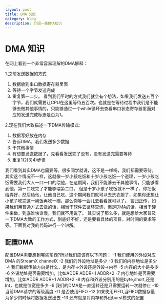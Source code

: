```yaml
---
layout: post
title: DMA 知识
category: blog
description: 介绍一些DMA知识
---
```


# DMA 知识

在网上看到一个非常容易理解的DMA解释：

1.之前发送数据的方式
1) 数据放到串口数据寄存器里面
2) 等待一个字节发送完成
3) 重复第一二步。 
看到我们平时的方式我们就会有个想法，如果我们发送五百个字节，我们就需要让CPU在这里等待五百次。也就是在等待过程中我们是不能够去做其他事情的，只能够通过一个while循环去查看串口状态寄存器里面对应的发送完成标志是否为1。

2.现在我们大致描述一下DMA传输模式:
1) 数据写好放在内存  
2) 告诉DMA，我们发送多少数据
3) 干其他事情
4) 有想要发送数据了，先看看发送完了没有，没有发送完需要等待
5) 重复1)2)3)4)步骤

我们看到其实DMA也需要等，很多同学就说，这不是一样吗，我们都需要等待。
其实这个情况不一样，这就像一岁小孩吃饭和十岁小孩吃饭一个道理，一岁小孩吃饭需要我们大人一口一口的喂他，在这期间，我们不能够去干其他事情，只能够看到他，第一口吃完了才能够喂第二口。
但是十岁小孩子吃饭就不一样了，你把饭给弄好，然后给他，让他自己吃，这个期间我们就可以去洗衣服了，如果你还想让小孩子吃完这一碗饭再吃一碗，那么你等一会儿去看看就可以了。
言归正传，如果我们用普通方式去做的话，相当于软件去循环查询，但是DMA的话，相当于硬件来做，到底谁快谁慢，我们就不用说了。
其实说了那么多，就是想给大家普及一下DMA大致的工作方式，到底好不好，还是要看具体的项目，对时间的要求等等。下面我对我的代码进行一个讲解。

## 配置DMA

配置DMA需要想到哪些东西?所以我们应该有以下问题：
-1 我们使用的外设对应DMA 的StreamX channelX
-2 我们的外设地址是多少
-3 我们的内存地址是多少
-4 我们数据传输方向是什么，是内存->外设还是外设->内存
-5 内存的大小是多少
-6 外设地址是否需要增加，比如ADDR ADDR+1 ADDR+2
-7 内存地址是否需要增加，比如ADDR ADDR+1 ADDR+2
-8 内存和外设分别用的是byte,short,还是Int，也就是位宽是多少
-9 我们的DMA是一直运转还是只需要运转一次就停止
-10  当前DMA请求的等级高度
-11 是否使用FIFO
-12 如果使用FIFO,当FIFO数据存量为多少的时候将数据发送出去
-13 还有就是对内存和外设burst模式的配置

